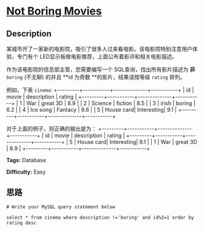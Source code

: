 # [Not Boring Movies][title]

## Description

某城市开了一家新的电影院，吸引了很多人过来看电影。该电影院特别注意用户体验，专门有个 LED显示板做电影推荐，上面公布着影评和相关电影描述。

作为该电影院的信息部主管，您需要编写一个 SQL查询，找出所有影片描述为 **非**  `boring` (不无聊) 的并且 **id 为奇数
**的影片，结果请按等级 `rating` 排列。



例如，下表 `cinema`:
            +---------+-----------+--------------+-----------+    |   id    | movie     |  description |  rating   |    +---------+-----------+--------------+-----------+    |   1     | War       |   great 3D   |   8.9     |    |   2     | Science   |   fiction    |   8.5     |    |   3     | irish     |   boring     |   6.2     |    |   4     | Ice song  |   Fantacy    |   8.6     |    |   5     | House card|   Interesting|   9.1     |    +---------+-----------+--------------+-----------+    

对于上面的例子，则正确的输出是为：
            +---------+-----------+--------------+-----------+    |   id    | movie     |  description |  rating   |    +---------+-----------+--------------+-----------+    |   5     | House card|   Interesting|   9.1     |    |   1     | War       |   great 3D   |   8.9     |    +---------+-----------+--------------+-----------+    




**Tags:** Database

**Difficulty:** Easy

## 思路

``` mysql
# Write your MySQL query statement below
select * from cinema where description !='boring' and id%2=1 order by rating desc
```

[title]: https://leetcode-cn.com/problems/not-boring-movies
